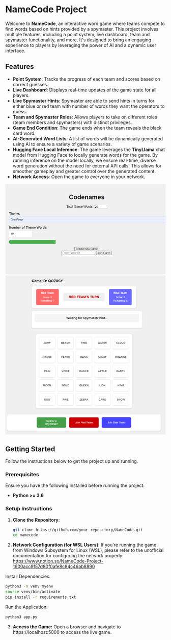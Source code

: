# NameCode Project

Welcome to **NameCode**, an interactive word game where teams compete to find words based on hints provided by a spymaster. This project involves multiple features, including a point system, live dashboard, team and spymaster functionality, and more. It's designed to bring an engaging experience to players by leveraging the power of AI and a dynamic user interface.

## Features

- **Point System**: Tracks the progress of each team and scores based on correct guesses.
- **Live Dashboard**: Displays real-time updates of the game state for all players.
- **Live Spymaster Hints**: Spymaster are able to send hints in turns for either blue or red team with number of words they want the operators to guess.
- **Team and Spymaster Roles**: Allows players to take on different roles (team members and spymasters) with distinct privileges.
- **Game End Condition**: The game ends when the team reveals the black card word.
- **AI-Generated Word Lists**: A list of words will be dynamically generated using AI to ensure a variety of game scenarios.
- **Hugging Face Local Inference**: The game leverages the **TinyLlama** chat model from Hugging Face to locally generate words for the game. By running inference on the model locally, we ensure real-time, diverse word generation without the need for external API calls. This allows for smoother gameplay and greater control over the generated content.
- **Network Access**: Open the game to everyone in your network. 


![Start Page](start_screen.png)
![Main Page](main_screen.png)



## Getting Started

Follow the instructions below to get the project up and running.

### Prerequisites

Ensure you have the following installed before running the project:

- **Python >= 3.6**

### Setup Instructions

1. **Clone the Repository**:

   ```bash
   git clone https://github.com/your-repository/NameCode.git
   cd namecode
   ```

2. **Network Configuration (for WSL Users)**:
If you're running the game from Windows Subsystem for Linux (WSL), please refer to the unofficial documentation for configuring the network properly: https://www.notion.so/NameCode-Project-1600acc9f57d80f0afe8c84c46ab8890

Install Dependencies:

```bash
python3 -m venv myenv
source venv/bin/activate
pip install -r requirements.txt
```
Run the Application:
```bash
python3 app.py
```

3. **Access the Game:** Open a browser and navigate to https://localhost:5000 to access the live game.
